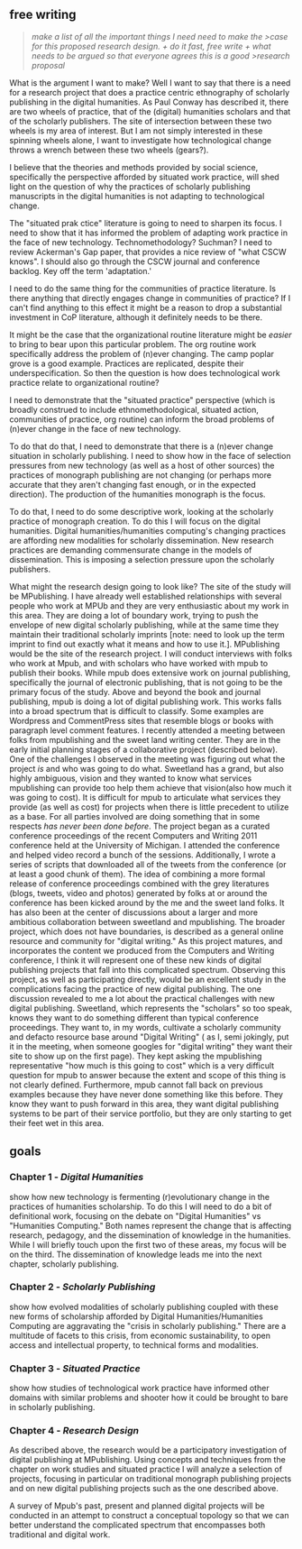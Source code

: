 ## free writing ##

>_make a list of all the important things I need need to make the >case for this proposed research design. +
>do it fast, free write +
>what needs to be argued so that everyone agrees this is a good >research proposal_
    
What is the argument I want to make?
Well I want to say that there is a need for a research project that does a practice centric ethnography of scholarly publishing in the digital humanities. As Paul Conway has described it, there are two wheels of practice, that of the (digital) humanities scholars and that of the scholarly publishers. The site of intersection between these two wheels is my area of interest. But I am not simply interested in these spinning wheels alone, I want to investigate how technological change throws a wrench between these two wheels (gears?).

I believe that the theories and methods provided by social science, specifically the perspective afforded by situated work practice, will shed light on the question of why the practices of scholarly publishing manuscripts in the digital humanities is not adapting to technological change.

The "situated prak  ctice" literature is going to need to sharpen its focus. I need to show that it has informed the problem of adapting work practice in the face of new technology. Technomethodology? Suchman? I need to review Ackerman's Gap paper, that provides a nice review of "what CSCW knows". I should also go through the CSCW journal and conference backlog. Key off the term 'adaptation.'

I need to do the same thing for the communities of practice literature. Is there anything that directly engages change in communities of practice? If I can't find anything to this effect it might be a reason to drop a substantial investment in CoP literature, although it definitely needs to be there.

It might be the case that the organizational routine literature might be _easier_ to bring to bear upon this particular problem. The org routine work specifically address the problem of (n)ever changing. The camp poplar grove is a good example. Practices are replicated, despite their underspecification. So then the question is how does technological work practice relate to organizational routine?

I need to demonstrate that the "situated practice" perspective (which is broadly construed to include ethnomethodological, situated action, communities of practice, org routine) can inform the broad problems of (n)ever change in the face of new technology. 

To do that do that, I need to demonstrate that there is a (n)ever change situation in scholarly publishing. I need to show how in the face of selection pressures from new technology (as well as a host of other sources) the practices of monograph publishing are not changing (or perhaps more accurate that they aren't changing fast enough, or in the expected direction). The production of the  humanities monograph is the focus. 

To do that, I need to do some descriptive work, looking at the scholarly practice of monograph creation. To do this I will focus on the digital humanities. Digital humanities/humanities computing's changing practices are affording new modalities for scholarly dissemination. New research practices are demanding commensurate change in the models of dissemination. This is imposing a selection pressure upon the scholarly publishers.

What might the research design going to look like?
The site of the study will be MPublishing. I have already well established relationships with several people who work at MPUb and they are very enthusiastic about my work in this area. They are doing a lot of boundary work, trying to push the envelope of new digital scholarly publishing, while at the same time they maintain their traditional scholarly imprints [note: need to look up the term imprint to find out exactly what it means and how to use it.]. MPublishing would be the site of the research project. I will conduct interviews with folks who work at Mpub, and with scholars who have worked with mpub to publish their books. While mpub does extensive work on journal publishing, specifically the journal of electronic publishing, that is not going to be the primary focus of the study. Above and beyond the book and journal publishing, mpub is doing a lot of digital publishing work. This works falls into a broad spectrum that is difficult to classify. Some examples are Wordpress and CommentPress sites that resemble blogs or books with paragraph level comment features. 
I recently attended a meeting between folks from mpublishing and the sweet land writing center. They are in the early initial planning stages of a collaborative project (described below). One of the challenges I observed in the meeting was figuring out what the project _is_ and who was going to do what. Sweetland has a grand, but also highly ambiguous, vision and they wanted to know what services mpublishing can provide too help them achieve that vision(also how much it was going to cost). It is difficult for mpub to articulate what services they provide (as well as cost) for projects  when there is little precedent to utilize as a base. For all parties involved are doing something that in some respects _has never been done before_.
The project began as a curated conference proceedings of the recent Computers and Writing 2011 conference held at the University of Michigan. I attended the conference and helped video record a bunch of the sessions. Additionally, I wrote a series of scripts that downloaded all of the tweets from the conference (or at least a good chunk of them). The idea of combining a more formal release of conference proceedings combined with the grey literatures (blogs, tweets, video and photos) generated by folks at or around the conference has been kicked around by the me and the sweet land folks. It has also been at the center of discussions about a larger and more ambitious collaboration between sweetland and mpublishing. The broader project, which does not have boundaries, is described as a general online resource and community for "digital writing." As this project matures, and incorporates the content we produced from the Computers and Writing conference, I think it will represent one of these new kinds of digital publishing projects that fall into this complicated spectrum. Observing this project, as well as participating directly, would be an excellent study in the complications facing the practice of new digital publishing. The one discussion revealed to me a lot about the practical challenges with new digital publishing. Sweetland, which represents the "scholars" so too speak, knows they want to do something different than typical conference proceedings. They want to, in my words, cultivate a scholarly community and defacto resource base around "Digital Writing" ( as I, semi jokingly, put it in the meeting, when someone googles for "digital writing" they want their site to show up on the first page). They kept asking the mpublishing representative "how much is this going to cost" which is a very difficult question for mpub to answer because the extent and scope of this thing is not clearly defined. Furthermore, mpub cannot fall back on previous examples because they have never done something like this before. They know they want to push forward in this area, they want digital publishing systems to be part of their service portfolio, but they are only starting to get their feet wet in this area. 



## goals
### Chapter 1 - *Digital Humanities*  
show how new technology is fermenting (r)evolutionary change in the practices of humanities scholarship. To do this I will need to do a bit of definitional work, focusing on the debate on "Digital Humanities" vs "Humanities Computing." Both names represent the change that is affecting research, pedagogy, and the dissemination of knowledge in the humanities. While I will briefly touch upon the first two of these areas, my focus will be on the third. The dissemination of knowledge leads me into the next chapter, scholarly publishing.

### Chapter 2 - *Scholarly Publishing*
show how evolved modalities of scholarly publishing coupled with these new forms of scholarship afforded by Digital Humanities/Humanities Computing are aggravating the "crisis in scholarly publishing." There are a multitude of facets to this crisis, from economic sustainability, to open access and intellectual property, to technical forms and modalities. 

### Chapter 3 - *Situated Practice* 
show how studies of technological work practice have informed other domains with similar problems and shooter how it could be brought to bare in scholarly publishing.

### Chapter 4 - *Research Design* 
As described above, the research would be a participatory investigation of digital publishing at MPublishing. Using concepts and techniques from the chapter on work studies and situated practice I will analyze a selection of projects, focusing in particular on traditional monograph publishing projects and on new digital publishing projects such as the one described above. 

A survey of Mpub's past, present and planned digital projects will be conducted in an attempt to construct a conceptual topology so that we can better understand the complicated spectrum that encompasses both traditional and digital work.